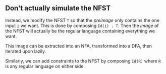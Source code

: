 ## Don't actually simulate the NFST

Instead, we modify the NFST `T` so that the _preimage_ only contains the one input `i` we want. This is done by composing `Id(i) . T`. Then the _image_ of the NFST will actually be the regular language containing everything we want.

This image can be extracted into an NFA, transformed into a DFA, then iterated upon lazily.

Similarly, we can add constraints to the NFST by composing `Id(R)` where `R` is any regular language on either side.
